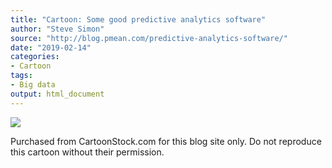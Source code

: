 ```yaml
---
title: "Cartoon: Some good predictive analytics software"
author: "Steve Simon"
source: "http://blog.pmean.com/predictive-analytics-software/"
date: "2019-02-14"
categories:
- Cartoon
tags:
- Big data
output: html_document
---
```


![](http://www.pmean.com/new-images/19/predictive-analytics-software01.jpeg)

Purchased from CartoonStock.com for this blog site only. Do not reproduce this cartoon without their permission.



